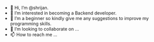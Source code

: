 - 👋 Hi, I’m @shrijan.
- 👀 I’m interested in becoming a Backend developer.
- 🌱 I’m a beginner so kindly give me any suggestions to improve my programming skills.
- 💞️ I’m looking to collaborate on ...
- 📫 How to reach me ...

<!---
sshrijan/sshrijan is a ✨ special ✨ repository because its `README.md` (this file) appears on your GitHub profile.
You can click the Preview link to take a look at your changes.
--->
